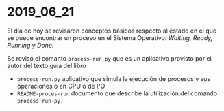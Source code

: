 # 2019_06_21

El día de hoy se revisaron conceptos básicos respecto al estado en el que se puede encontrar un proceso en el Sistema Operativo: <i>Waiting, Ready, Running</i> y <i>Done.</i>

Se revisó el comanto <code>process-run.py</code> que es un aplicativo provisto por el autor del texto guía del libro

<ul>
	<li><code>process-run.py</code> aplicativo que simula la ejecución de procesos y sus operaciones o en CPU o de I/O</li>
	<li><code>README-proces-run</code> documento que describe la utilización del comando <code>process-run-py.</code></li>
</ul>
